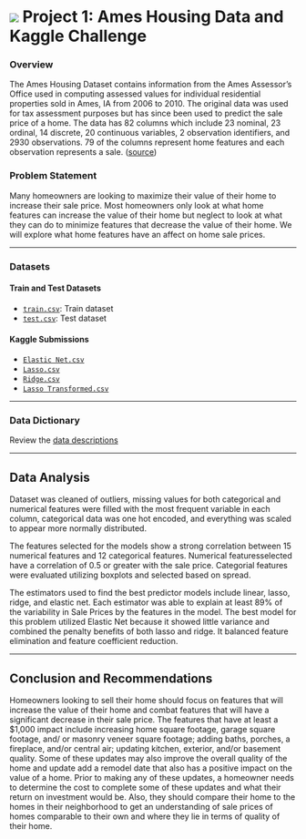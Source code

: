 # ![](https://ga-dash.s3.amazonaws.com/production/assets/logo-9f88ae6c9c3871690e33280fcf557f33.png) Project 1: Ames Housing Data and Kaggle Challenge

### Overview

The Ames Housing Dataset contains information from the Ames Assessor’s Office used in computing assessed values for individual residential properties sold in Ames, IA from 2006 to 2010. The original data was used for tax assessment purposes but has since been used to predict the sale price of a home. The data has 82 columns which include 23 nominal, 23 ordinal, 14 discrete, 20 continuous variables, 2 observation identifiers, and 2930 observations. 79 of the columns represent home features and each observation represents a sale. ([source](http://jse.amstat.org/v19n3/decock/DataDocumentation.txt))


### Problem Statement

Many homeowners are looking to maximize their value of their home to increase their sale price. Most homeowners only look at what home features can increase the value of their home but neglect to look at what they can do to minimize features that decrease the value of their home. We will explore what home features have an affect on home sale prices.

---

### Datasets

#### Train and Test Datasets

* [`train.csv`](./datasets/train.csv): Train dataset 
* [`test.csv`](./datasets/test.csv): Test dataset

#### Kaggle Submissions

* [`Elastic Net.csv`](./datasets/submissions/EN2.csv)
* [`Lasso.csv`](./datasets/submissions/lasso2.csv)
* [`Ridge.csv`](./datasets/submissions/ridge2.csv)
* [`Lasso Transformed.csv`](./dataset/submissions/lasso_transf.csv)

---

### Data Dictionary

Review the [data descriptions](http://jse.amstat.org/v19n3/decock/DataDocumentation.txt)

---

## Data Analysis

Dataset was cleaned of outliers, missing values for both categorical and numerical features were filled with the most frequent variable in each column, categorical data was one hot encoded, and everything was scaled to appear more normally distributed.  

The features selected for the models show a strong correlation between 15 numerical features and 12 categorical features. Numerical featuresselected have a correlation of 0.5 or greater with the sale price. Categorial features were evaluated utilizing boxplots and selected based on spread. 

The estimators used to find the best predictor models include linear, lasso, ridge, and elastic net. Each estimator was able to explain at least 89% of the variability in Sale Prices by the features in the model. The best model for this problem utilized Elastic Net because it showed little variance and combined the penalty benefits of both lasso and ridge. It balanced feature elimination and feature coefficient reduction.

---

## Conclusion and Recommendations

Homeowners looking to sell their home should focus on features that will increase the value of their home and combat features that will have a significant decrease in their sale price. The features that have at least a $1,000 impact include increasing home square footage, garage square footage, and/ or masonry veneer square footage; adding baths, porches, a fireplace, and/or central air; updating kitchen, exterior, and/or basement quality. Some of these updates may also improve the overall quality of the home and update add a remodel date that also has a positive impact on the value of a home. Prior to making any of these updates, a homeowner needs to determine the cost to complete some of these updates and what their return on investment would be. Also, they should compare their home to the homes in their neighborhood to get an understanding of sale prices of homes comparable to their own and where they lie in terms of quality of their home.